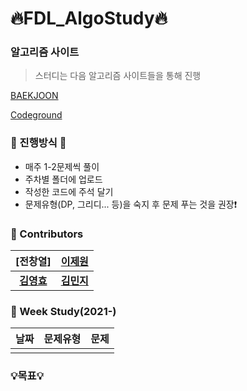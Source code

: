 # :fire:FDL_AlgoStudy:fire:

### 알고리즘 사이트

> 스터디는 다음 알고리즘 사이트들을 통해 진행

[BAEKJOON](https://www.acmicpc.net/)

[Codeground](https://www.codeground.org/)

### 🐥 진행방식 🐥
- 매주 1-2문제씩 풀이
- 주차별 폴더에 업로드
- 작성한 코드에 주석 달기 
- 문제유형(DP, 그리디... 등)을 숙지 후 문제 푸는 것을 권장:exclamation:

### :rainbow: Contributors
| [전창열] | [이제원](https://github.com/JaeHuiIn) | 
|:-------------------:|:-------------------:|
|   **[김영효](https://github.com/africanssong)**   | **[김민지](https://github.com/jewonjewon)** |

### :dart: Week Study(2021-)
| 날짜 | 문제유형      | 문제                                                         |
| ---- | ------------- | ------------------------------------------------------------ | 
|  |   | | 



### 💡목표💡 
